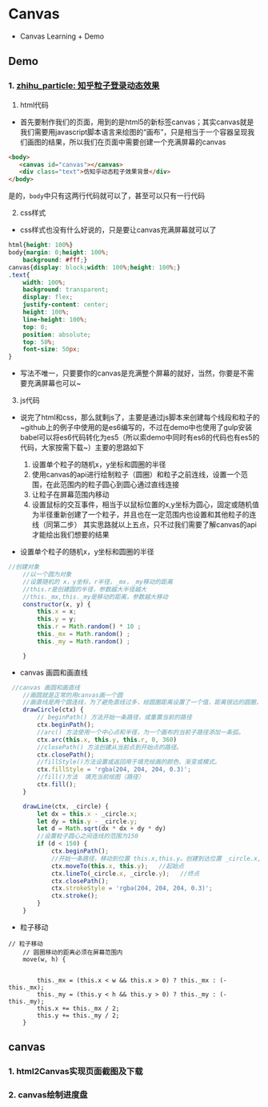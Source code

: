# Canvas

- Canvas Learning + Demo

## Demo

### 1. [zhihu_particle: 知乎粒子登录动态效果]()

1. html代码

- 首先要制作我们的页面，用到的是html5的新标签canvas；其实canvas就是我们需要用javascript脚本语言来绘图的“画布”，只是相当于一个容器呈现我们画图的结果，所以我们在页面中需要创建一个充满屏幕的canvas

```html
<body>
   <canvas id="canvas"></canvas>
   <div class="text">仿知乎动态粒子效果背景</div>
</body>
```
是的，`body`中只有这两行代码就可以了，甚至可以只有一行代码

2. css样式

- css样式也没有什么好说的，只是要让canvas充满屏幕就可以了

```css
html{height: 100%}
body{margin: 0;height: 100%;
    background: #fff;}
canvas{display: block;width: 100%;height: 100%;}
.text{
    width: 100%;
    background: transparent;
    display: flex;
    justify-content: center;
    height: 100%;
    line-height: 100%;
    top: 0;
    position: absolute;
    top: 50%;
    font-size: 50px;
}
```
- 写法不唯一，只要要你的canvas是充满整个屏幕的就好，当然，你要是不需要充满屏幕也可以~

3. js代码

- 说完了html和css，那么就剩js了，主要是通过js脚本来创建每个线段和粒子的~github上的例子中使用的是es6编写的，不过在demo中也使用了gulp安装babel可以将es6代码转化为es5（所以索demo中同时有es6的代码也有es5的代码，大家按需下载~）主要的思路如下

    1. 设置单个粒子的随机x，y坐标和圆圈的半径
    2. 使用canvas的api进行绘制粒子（圆圈）和粒子之前连线，设置一个范围，在此范围内的粒子圆心到圆心通过直线连接
    3. 让粒子在屏幕范围内移动
    4. 设置鼠标的交互事件，相当于以鼠标位置的x,y坐标为圆心，固定或随机值为半径重新创建了一个粒子，并且也在一定范围内也设置和其他粒子的连线（同第二步）
    其实思路就以上五点，只不过我们需要了解canvas的api才能绘出我们想要的结果
 
 -  设置单个粒子的随机x，y坐标和圆圈的半径

```js
//创建对象
    //以一个圆为对象
    //设置随机的 x，y坐标，r半径，_mx，_my移动的距离
    //this.r是创建圆的半径，参数越大半径越大
    //this._mx,this._my是移动的距离，参数越大移动
    constructor(x, y) {
        this.x = x;
        this.y = y;
        this.r = Math.random() * 10 ;
        this._mx = Math.random() ;
        this._my = Math.random() ;

    }

```
 - canvas 画圆和画直线
```js
 //canvas 画圆和画直线
    //画圆就是正常的用canvas画一个圆
    //画直线是两个圆连线，为了避免直线过多，给圆圈距离设置了一个值，距离很远的圆圈，就不做连线处理
    drawCircle(ctx) {
        // beginPath() 方法开始一条路径，或重置当前的路径
        ctx.beginPath();   
        //arc() 方法使用一个中心点和半径，为一个画布的当前子路径添加一条弧。
        ctx.arc(this.x, this.y, this.r, 0, 360)
        //closePath() 方法创建从当前点到开始点的路径。
        ctx.closePath();
        //fillStyle()方法设置或返回用于填充绘画的颜色、渐变或模式。
        ctx.fillStyle = 'rgba(204, 204, 204, 0.3)';
        //fill()方法	填充当前绘图（路径）
        ctx.fill();
    }

    drawLine(ctx, _circle) {
        let dx = this.x - _circle.x;
        let dy = this.y - _circle.y;
        let d = Math.sqrt(dx * dx + dy * dy)
        //设置粒子圆心之间连线的范围为150
        if (d < 150) {
            ctx.beginPath();
            //开始一条路径，移动到位置 this.x,this.y。创建到达位置 _circle.x,_circle.y 的一条线：
            ctx.moveTo(this.x, this.y);   //起始点
            ctx.lineTo(_circle.x, _circle.y);   //终点
            ctx.closePath();
            ctx.strokeStyle = 'rgba(204, 204, 204, 0.3)';
            ctx.stroke();
        }
    }
``` 
 - 粒子移动
```
// 粒子移动
    // 圆圈移动的距离必须在屏幕范围内
    move(w, h) {
    
   
        this._mx = (this.x < w && this.x > 0) ? this._mx : (-this._mx);
        this._my = (this.y < h && this.y > 0) ? this._my : (-this._my);
        this.x += this._mx / 2;
        this.y += this._my / 2;
    }
```



## canvas

### 1. html2Canvas实现页面截图及下载

### 2. canvas绘制进度盘
